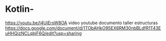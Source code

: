 # Kotlin-
https://youtu.be/I4UiErsW8OA video youtube
 documento taller estructuras https://docs.google.com/document/d/1TObAHkO95EX6RM30nbBLdfR1T43EuHHQjzNCLqbjF6Q/edit?usp=sharing
